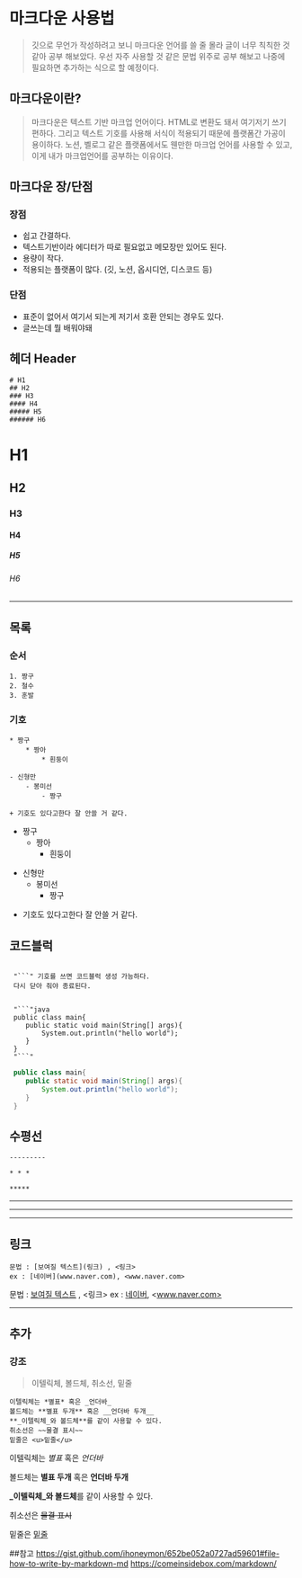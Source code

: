 
마크다운 사용법
===========

> 깃으로 무언가 작성하려고 보니 마크다운 언어를 쓸 줄 몰라 글이 너무 칙칙한 것 같아 공부 해보았다.
우선 자주 사용할 것 같은 문법 위주로 공부 해보고 나중에 필요하면 추가하는 식으로 할 예정이다.

마크다운이란?
----------

> 마크다운은 텍스트 기반 마크업 언어이다. HTML로 변환도 돼서 여기저기 쓰기 편하다.
그리고 텍스트 기호를 사용해 서식이 적용되기 때문에 플랫폼간 가공이 용이하다.
노션, 벨로그 같은 플랫폼에서도 웬만한 마크업 언어를 사용할 수 있고, 이게 내가 마크업언어를 공부하는 이유이다.

마크다운 장/단점
------------

### 장점
 * 쉽고 간결하다.
 * 텍스트기반이라 에디터가 따로 필요없고 메모장만 있어도 된다.
 * 용량이 작다.
 * 적용되는 플랫폼이 많다. (깃, 노션, 옵시디언, 디스코드 등)

### 단점
 * 표준이 없어서 여기서 되는게 저기서 호환 안되는 경우도 있다.
 * 글쓰는데 뭘 배워야돼

헤더 Header
---------
```
# H1
## H2
### H3
#### H4
##### H5
###### H6
```

# H1
## H2
### H3
#### H4
##### H5
###### H6

----------

목록
----

### 순서
```
1. 짱구
2. 철수
3. 훈발
```
### 기호
```
* 짱구
	* 짱아
		* 흰둥이

- 신형만
	- 봉미선
		- 짱구

+ 기호도 있다고한다 잘 안쓸 거 같다.
```


* 짱구
	* 짱아
		* 흰둥이

- 신형만
	- 봉미선
		- 짱구

+ 기호도 있다고한다 잘 안쓸 거 같다.


코드블럭
-------
```

 "```" 기호를 쓰면 코드블럭 생성 가능하다.
 다시 닫아 줘야 종료된다.

```

```

 "```"java
 public class main{
 	public static void main(String[] args){
 		System.out.println("hello world");
 	}
 }
 "```"

```


```java
 public class main{
 	public static void main(String[] args){
 		System.out.println("hello world");
 	}
 }
```

수평선
-----
```
---------

* * *

*****
```

---------

* * *

*****


링크
-----
```
문법 : [보여질 텍스트](링크) , <링크>
ex : [네이버](www.naver.com), <www.naver.com>
```

문법 : [보여질 텍스트](링크) , <링크>
ex : [네이버](www.naver.com), <www.naver.com>


---
## 추가


### 강조

> 이텔릭체, 볼드체, 취소선, 밑줄

```
이텔릭체는 *별표* 혹은 _언더바_
볼드체는 **별표 두개** 혹은 __언더바 두개__
**_이텔릭체_와 볼드체**를 같이 사용할 수 있다.
취소선은 ~~물결 표시~~
밑줄은 <u>밑줄</u>
```

이텔릭체는 *별표* 혹은 _언더바_

볼드체는 **별표 두개** 혹은 __언더바 두개__

**_이텔릭체_와 볼드체**를 같이 사용할 수 있다.

취소선은 ~~물결 표시~~

밑줄은 <u>밑줄</u>




##참고
https://gist.github.com/ihoneymon/652be052a0727ad59601#file-how-to-write-by-markdown-md
https://comeinsidebox.com/markdown/















